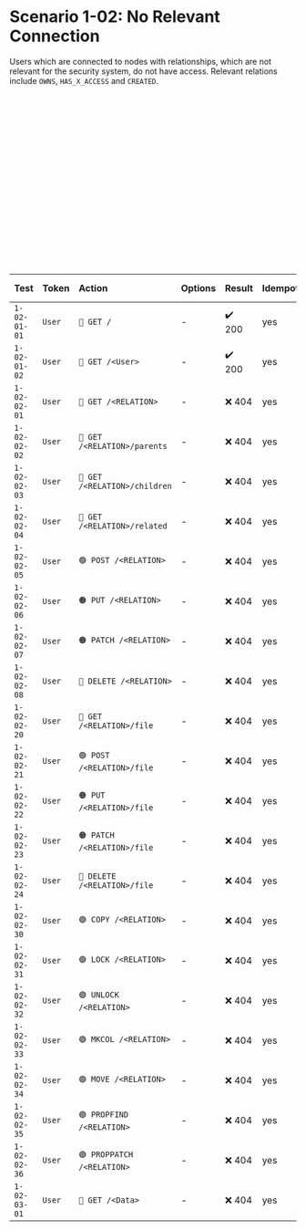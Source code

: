 # Scenario 1-02: No Relevant Connection

Users which are connected to nodes with relationships, which are not relevant for the security system, do not have
access. Relevant relations include `OWNS`, `HAS_X_ACCESS` and `CREATED`.

<div id="graph" class="graph-container" style="height:300px"></div>

| Test         | Token  | Action                        | Options | Result | Idempotent | State of Test  |
|:-------------|:-------|:------------------------------|:--------|:-------|:-----------|:---------------|
| `1-02-01-01` | `User` | `🔵 GET /`                    | -       | ✔️ 200 | yes        | ✔️ implemented |
| `1-02-01-02` | `User` | `🔵 GET /<User>`              | -       | ✔️ 200 | yes        | ✔️ implemented |
| `1-02-02-01` | `User` | `🔵 GET /<RELATION>`          | -       | ❌ 404  | yes        | ✔️ implemented |
| `1-02-02-02` | `User` | `🔵 GET /<RELATION>/parents`  | -       | ❌ 404  | yes        | ✔️ implemented |
| `1-02-02-03` | `User` | `🔵 GET /<RELATION>/children` | -       | ❌ 404  | yes        | ✔️ implemented |
| `1-02-02-04` | `User` | `🔵 GET /<RELATION>/related`  | -       | ❌ 404  | yes        | ✔️ implemented |
| `1-02-02-05` | `User` | `🟢 POST /<RELATION>`         | -       | ❌ 404  | yes        | ✔️ implemented |
| `1-02-02-06` | `User` | `🟠 PUT /<RELATION>`          | -       | ❌ 404  | yes        | ✔️ implemented |
| `1-02-02-07` | `User` | `🟠 PATCH /<RELATION>`        | -       | ❌ 404  | yes        | ✔️ implemented |
| `1-02-02-08` | `User` | `🔴 DELETE /<RELATION>`       | -       | ❌ 404  | yes        | ✔️ implemented |
| `1-02-02-20` | `User` | `🔵 GET /<RELATION>/file`     | -       | ❌ 404  | yes        | ✔️ implemented |
| `1-02-02-21` | `User` | `🟢 POST /<RELATION>/file`    | -       | ❌ 404  | yes        | ✔️ implemented |
| `1-02-02-22` | `User` | `🟠 PUT /<RELATION>/file`     | -       | ❌ 404  | yes        | ✔️ implemented |
| `1-02-02-23` | `User` | `🟠 PATCH /<RELATION>/file`   | -       | ❌ 404  | yes        | ✔️ implemented |
| `1-02-02-24` | `User` | `🔴 DELETE /<RELATION>/file`  | -       | ❌ 404  | yes        | ✔️ implemented |
| `1-02-02-30` | `User` | `🟣 COPY /<RELATION>`         | -       | ❌ 404  | yes        | ✔️ implemented |
| `1-02-02-31` | `User` | `🟣 LOCK /<RELATION>`         | -       | ❌ 404  | yes        | ✔️ implemented |
| `1-02-02-32` | `User` | `🟣 UNLOCK /<RELATION>`       | -       | ❌ 404  | yes        | ✔️ implemented |
| `1-02-02-33` | `User` | `🟣 MKCOL /<RELATION>`        | -       | ❌ 404  | yes        | ✔️ implemented |
| `1-02-02-34` | `User` | `🟣 MOVE /<RELATION>`         | -       | ❌ 404  | yes        | ✔️ implemented |
| `1-02-02-35` | `User` | `🟣 PROPFIND /<RELATION>`     | -       | ❌ 404  | yes        | ✔️ implemented |
| `1-02-02-36` | `User` | `🟣 PROPPATCH /<RELATION>`    | -       | ❌ 404  | yes        | ✔️ implemented |
| `1-02-03-01` | `User` | `🔵 GET /<Data>`              | -       | ❌ 404  | yes        | ✔️ implemented |

<script>
renderGraph(document.getElementById('graph'), {
  nodes: [
    { id: 'user', ...userNode },
    { id: 'data', ...dataNode },
  ],
  edges: [
    { source: 'user', target: 'data', label: 'RELATION' },
  ]
});
</script>
